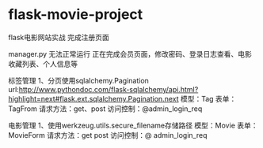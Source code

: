 # flask-movie-project
flask电影网站实战
完成注册页面

manager.py 无法正常运行
正在完成会员页面，修改密码、登录日志查看、电影收藏列表、个人信息等


标签管理
1、分页使用sqlalchemy.Pagination
url:http://www.pythondoc.com/flask-sqlalchemy/api.html?highlight=next#flask.ext.sqlalchemy.Pagination.next
模型：Tag
表单：TagFrom
请求方法：get、post
访问控制：@admin_login_req

电影管理
1、使用werkzeug.utils.secure_filename存储路径
模型：Movie
表单：MovieForm
请求方法：get post
访问控制：@ admin_login_req
